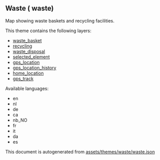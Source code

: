 

 Waste ( waste) 
----------------



Map showing waste baskets and recycling facilities.

This theme contains the following layers:



  - [waste_basket](../Layers/waste_basket.md)
  - [recycling](../Layers/recycling.md)
  - [waste_disposal](../Layers/waste_disposal.md)
  - [selected_element](../Layers/selected_element.md)
  - [gps_location](../Layers/gps_location.md)
  - [gps_location_history](../Layers/gps_location_history.md)
  - [home_location](../Layers/home_location.md)
  - [gps_track](../Layers/gps_track.md)


Available languages:



  - en
  - nl
  - de
  - ca
  - nb_NO
  - fr
  - it
  - da
  - es
 

This document is autogenerated from [assets/themes/waste/waste.json](https://github.com/pietervdvn/MapComplete/blob/develop/assets/themes/waste/waste.json)